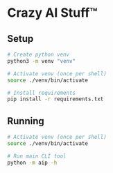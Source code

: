 # Crazy AI Stuff™

## Setup

```sh
# Create python venv
python3 -m venv "venv"

# Activate venv (once per shell)
source ./venv/bin/activate

# Install requirements
pip install -r requirements.txt
```

## Running

```sh
# Activate venv (once per shell)
source ./venv/bin/activate

# Run main CLI tool
python -m aip -h
```